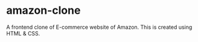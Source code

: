 # amazon-clone
A frontend clone of E-commerce website of Amazon. This is created using HTML &amp; CSS.
